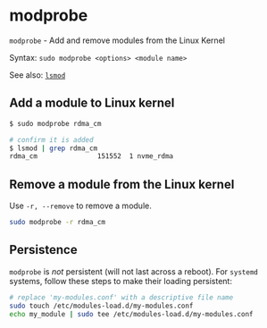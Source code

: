 # modprobe

`modprobe` - Add and remove modules from the Linux Kernel

Syntax: `sudo modprobe <options> <module name>`

See also: [`lsmod`](lsmod.md)

## Add a module to Linux kernel
```bash
$ sudo modprobe rdma_cm

# confirm it is added
$ lsmod | grep rdma_cm
rdma_cm               151552  1 nvme_rdma
```

## Remove a module from the Linux kernel
Use `-r, --remove` to remove a module.
```bash
sudo modprobe -r rdma_cm
```

## Persistence
`modprobe` is *not* persistent (will not last across a reboot). For `systemd` systems, follow these steps to make their loading persistent:

```bash
# replace 'my-modules.conf' with a descriptive file name
sudo touch /etc/modules-load.d/my-modules.conf
echo my_module | sudo tee /etc/modules-load.d/my-modules.conf
```

